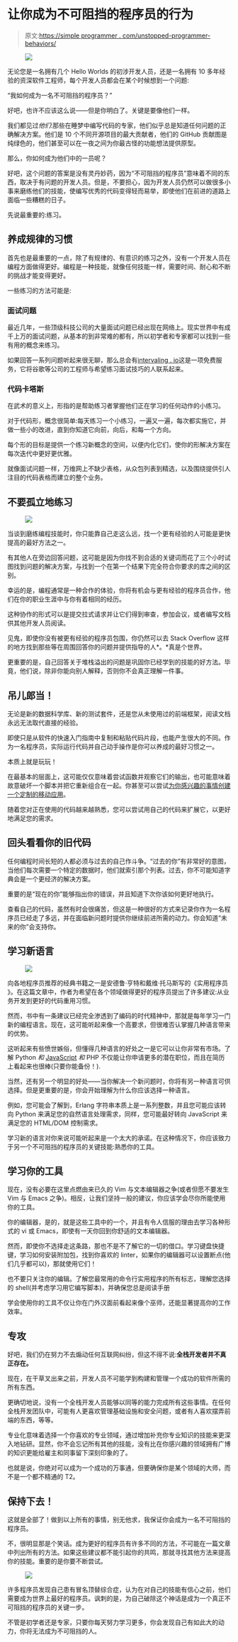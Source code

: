 # 让你成为不可阻挡的程序员的行为

> 原文:[https://simple programmer . com/unstopped-programmer-behaviors/](https://simpleprogrammer.com/unstoppable-programmer-behaviors/)

<figure class="alignright is-resized">

![](img/237490be6e7fe12919d695bdd941b6bd.png)

</figure>

无论您是一名拥有几个 Hello Worlds 的初涉开发人员，还是一名拥有 10 多年经验的资深软件工程师，每个开发人员都会在某个时候想到一个问题:

“我如何成为一名不可阻挡的程序员？”

好吧，也许不应该这么说——但是你明白了。关键是要像他们一样。

我们都见过*他们*:那些在睡梦中编写代码的专家，他们似乎总是知道任何问题的正确解决方案。他们是 10 个不同开源项目的最大贡献者，他们的 GitHub 贡献图是纯绿色的，他们甚至可以在一夜之间为你最古怪的功能想法提供原型。

那么，你如何成为他们中的一员呢？

好吧，这个问题的答案是没有灵丹妙药，因为“不可阻挡的程序员”意味着不同的东西，取决于有问题的开发人员。但是，不要担心，因为开发人员仍然可以做很多小事来磨练他们的技能，使编写优秀的代码变得轻而易举，即使他们在前进的道路上面临一些糟糕的日子。

先说最重要的:练习。

## **养成规律的习惯**

首先也是最重要的一点，除了有规律的、有意识的练习之外，没有一个开发人员在编程方面做得更好。编程是一种技能，就像任何技能一样，需要时间、耐心和不断的挑战才能变得更好。

一些练习的方法可能是:

### **面试问题**

最近几年，一些顶级科技公司的大量面试问题已经出现在网络上。现实世界中有成千上万的面试问题，从基本的到非常难的都有，所以初学者和专家都可以找到一些有用的概念来练习。

如果回答一系列问题听起来很无聊，那么总会有[intervaling . io](http://interviewing.io)这是一项免费服务，它将谷歌等公司的工程师与希望练习面试技巧的人联系起来。

### **代码卡塔斯**

在武术的意义上，形指的是帮助练习者掌握他们正在学习的任何动作的小练习。

对于代码形，概念很简单:每天练习一个小练习，一遍又一遍，每次都实施它，并做一些小的改进，直到你知道它向前，向后，和每一个方向。

每个形的目标是提供一个练习新概念的空间，以便内化它们，使你的形解决方案在每次迭代中更好更优雅。

就像面试问题一样，万维网上不缺少表格，从众包列表到精选，以及围绕提供引人注目的代码表格而建立的整个业务。

## **不要孤立地练习**

<figure class="alignright is-resized">

![](img/d0eac77ae4958dbfc79827aa7a28421d.png)

</figure>

当谈到磨练编程技能时，你只能靠自己走这么远，找一个更有经验的人可能是更快提高的最好方法之一。

有其他人在旁边回答问题，这可能是因为你找不到合适的关键词而花了三个小时试图找到问题的解决方案，与找到一个在第一个结果下完全符合你要求的库之间的区别。

幸运的是，编程通常是一种合作的体验，你将有机会与更有经验的程序员合作，他们在你的职业生涯中与你有着相同的经历。

这种协作的形式可以是提交拉式请求并让它们得到审查，参加会议，或者编写文档供其他开发人员阅读。

见鬼，即使你没有被更有经验的程序员包围，你仍然可以去 Stack Overflow 这样的地方找到那些等在周围回答你的问题并提供指导的人*。*真是个世界。

更重要的是，自己回答关于堆栈溢出的问题是巩固你已经学到的技能的好方法。毕竟，他们说，除非你能向别人解释，否则你不会真正理解一件事。

## **吊儿郎当！**

无论是新的数据科学库、新的测试套件，还是您从未使用过的前端框架，阅读文档永远无法取代直接的经验。

即使只是从软件的快速入门指南中复制和粘贴代码片段，也能产生很大的不同。作为一名程序员，实际运行代码并自己动手操作是你可以养成的最好习惯之一。

本质上就是玩玩！

在最基本的层面上，这可能仅仅意味着尝试函数并观察它们的输出，也可能意味着故意破坏一个脚本并把它重新组合在一起。你甚至可以尝试[为你感兴趣的事情创建一个定制的移动应用](https://topflightapps.com/ideas/custom-mobile-app-development-guide/)。

随着您对正在使用的代码越来越熟悉，您可以尝试用自己的代码来扩展它，以更好地满足您的需求。

## **回头看看你的旧代码**

任何编程时间长短的人都必须与过去的自己作斗争。“过去的你”有非常好的意图，当他们每次需要一个特定的数据时，他们就索引那个列表。过去，你不可能知道字典会是一个更经济的解决方案。

重要的是“现在的你”能够指出你的错误，并且知道下次你该如何更好地执行。

查看自己的代码，虽然有时会很痛苦，但这是一种很好的方式来记录你作为一名程序员已经走了多远，并在面临新问题时提供你继续前进所需的动力。你会知道“未来的你”会支持你。

## **学习新语言**

<figure class="alignright is-resized">

![](img/0b6cbf4746927792e9f7cc11434214bb.png)

</figure>

向各地程序员推荐的经典书籍之一是安德鲁·亨特和戴维·托马斯写的《实用程序员 》。在这篇文章中，作者为希望在各个领域做得更好的程序员提出了许多建议:从业务开发到更好的代码重用习惯。

然而，书中有一条建议已经完全渗透到了编码的时代精神中，那就是每年学习一门新的编程语言。现在，这可能听起来像一个高要求，但很难否认掌握几种语言带来的优势。

这听起来有些愤世嫉俗，但懂得几种语言的好处之一是它可以让你非常有市场。了解 Python *和* [JavaScript](https://simpleprogrammer.com/get/javascriptgoodparts) *和* PHP 不仅能让你申请更多的潜在职位，而且在简历上看起来也很棒(只要你能备份！).

当然，还有另一个明显的好处——当你解决一个新问题时，你将有另一种语言可供选择。但是更重要的是，你会开始理解为什么你应该选择一种语言。

例如，您可能会了解到，Erlang 字符串本质上是一系列整数，并且您可能应该转向 Python 来满足您的自然语言处理需求，同样，您可能最好转向 JavaScript 来满足您的 HTML/DOM 控制需求。

学习新的语言对你来说可能听起来是一个太大的承诺。在这种情况下，你应该致力于另一个不可阻挡的程序员的关键技能:熟悉你的工具。

## **学习你的工具**

现在，没有必要在这里点燃由来已久的 Vim 与文本编辑器之争(或者但愿不要发生 Vim 与 Emacs 之争)。相反，让我们坚持一般的建议，你应该学会尽你所能使用你的工具。

你的编辑器，是的，就是这些工具中的一个，并且有令人信服的理由去学习各种形式的 vi 或 Emacs，即使有一天你回到你舒适的文本编辑器。

然而，即使你不选择走这条路，那也不是不了解它的一切的借口。学习键盘快捷键，学习如何安装附加包，找到你喜欢的 linter，如果你的编辑器可以设置断点(他们几乎都可以)，那就使用它们！

也不要只关注你的编辑。了解您最常用的命令行实用程序的所有标志，理解您选择的 shell(并考虑学习用它编写脚本)，并确保您总是阅读手册

学会使用你的工具不仅让你在门外汉面前看起来像个巫师，还能显著提高你的工作效率。

## **专攻**

好吧，我们仍在努力不去煽动任何互联网纠纷，但这不得不说:**全栈开发者并不真正存在。**

现在，在干草叉出来之前，开发人员不可能学到构建和管理一个成功的软件所需的所有东西。

更确切地说，没有一个全栈开发人员能够以同等的能力完成所有这些事情。在任何全栈开发团队中，可能有人更喜欢管理基础设施和安全问题，或者有人喜欢摆弄前端的东西，等等。

专业化意味着选择一个你喜欢的专业领域，通过增加补充你专业知识的技能来更深入地钻研。显然，你不会忘记所有其他的技能，没有比在你感兴趣的领域拥有广博的知识更能给雇主和同事留下深刻印象的了。

也就是说，你绝对可以成为一个成功的万事通，但要确保你是某个领域的大师，而不是一个都不精通的 T2。

## 保持下去！

这就是全部了！做到以上所有的事情，别无他求，我保证你会成为一名不可阻挡的程序员。

不，很明显那是个笑话。成为更好的程序员有许多不同的方法，不可能在一篇文章中列出所有的方法。如果这些建议都不能引起你的共鸣，那就寻找其他方法来提高你的技能。重要的是你要不断尝试。

<figure class="alignright is-resized">

![](img/0da9d4a7a5cbefc5cbb93bb6d0c24b1c.png)

</figure>

许多程序员发现自己患有冒名顶替综合症，认为在对自己的技能有信心之前，他们需要成为世界上最好的程序员。讽刺的是，为自己破除这个神话是成为一个真正不可阻挡的程序员的关键一步。

不管是初学者还是专家，只要你每天努力学习更多，你会发现自己有如此大的动力，你将无法成为不可阻挡的人。